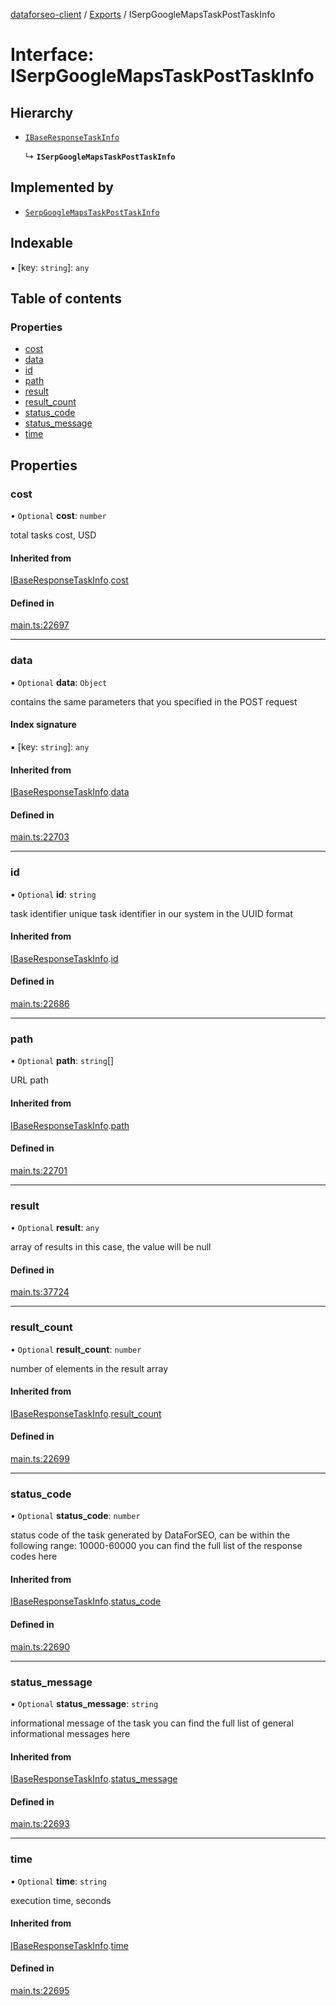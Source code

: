 [dataforseo-client](../README.md) / [Exports](../modules.md) / ISerpGoogleMapsTaskPostTaskInfo

# Interface: ISerpGoogleMapsTaskPostTaskInfo

## Hierarchy

- [`IBaseResponseTaskInfo`](IBaseResponseTaskInfo.md)

  ↳ **`ISerpGoogleMapsTaskPostTaskInfo`**

## Implemented by

- [`SerpGoogleMapsTaskPostTaskInfo`](../classes/SerpGoogleMapsTaskPostTaskInfo.md)

## Indexable

▪ [key: `string`]: `any`

## Table of contents

### Properties

- [cost](ISerpGoogleMapsTaskPostTaskInfo.md#cost)
- [data](ISerpGoogleMapsTaskPostTaskInfo.md#data)
- [id](ISerpGoogleMapsTaskPostTaskInfo.md#id)
- [path](ISerpGoogleMapsTaskPostTaskInfo.md#path)
- [result](ISerpGoogleMapsTaskPostTaskInfo.md#result)
- [result\_count](ISerpGoogleMapsTaskPostTaskInfo.md#result_count)
- [status\_code](ISerpGoogleMapsTaskPostTaskInfo.md#status_code)
- [status\_message](ISerpGoogleMapsTaskPostTaskInfo.md#status_message)
- [time](ISerpGoogleMapsTaskPostTaskInfo.md#time)

## Properties

### cost

• `Optional` **cost**: `number`

total tasks cost, USD

#### Inherited from

[IBaseResponseTaskInfo](IBaseResponseTaskInfo.md).[cost](IBaseResponseTaskInfo.md#cost)

#### Defined in

[main.ts:22697](https://github.com/dataforseo/TypeScriptClient/blob/7ca1aa4/main.ts#L22697)

___

### data

• `Optional` **data**: `Object`

contains the same parameters that you specified in the POST request

#### Index signature

▪ [key: `string`]: `any`

#### Inherited from

[IBaseResponseTaskInfo](IBaseResponseTaskInfo.md).[data](IBaseResponseTaskInfo.md#data)

#### Defined in

[main.ts:22703](https://github.com/dataforseo/TypeScriptClient/blob/7ca1aa4/main.ts#L22703)

___

### id

• `Optional` **id**: `string`

task identifier
unique task identifier in our system in the UUID format

#### Inherited from

[IBaseResponseTaskInfo](IBaseResponseTaskInfo.md).[id](IBaseResponseTaskInfo.md#id)

#### Defined in

[main.ts:22686](https://github.com/dataforseo/TypeScriptClient/blob/7ca1aa4/main.ts#L22686)

___

### path

• `Optional` **path**: `string`[]

URL path

#### Inherited from

[IBaseResponseTaskInfo](IBaseResponseTaskInfo.md).[path](IBaseResponseTaskInfo.md#path)

#### Defined in

[main.ts:22701](https://github.com/dataforseo/TypeScriptClient/blob/7ca1aa4/main.ts#L22701)

___

### result

• `Optional` **result**: `any`

array of results
in this case, the value will be null

#### Defined in

[main.ts:37724](https://github.com/dataforseo/TypeScriptClient/blob/7ca1aa4/main.ts#L37724)

___

### result\_count

• `Optional` **result\_count**: `number`

number of elements in the result array

#### Inherited from

[IBaseResponseTaskInfo](IBaseResponseTaskInfo.md).[result_count](IBaseResponseTaskInfo.md#result_count)

#### Defined in

[main.ts:22699](https://github.com/dataforseo/TypeScriptClient/blob/7ca1aa4/main.ts#L22699)

___

### status\_code

• `Optional` **status\_code**: `number`

status code of the task
generated by DataForSEO, can be within the following range: 10000-60000
you can find the full list of the response codes here

#### Inherited from

[IBaseResponseTaskInfo](IBaseResponseTaskInfo.md).[status_code](IBaseResponseTaskInfo.md#status_code)

#### Defined in

[main.ts:22690](https://github.com/dataforseo/TypeScriptClient/blob/7ca1aa4/main.ts#L22690)

___

### status\_message

• `Optional` **status\_message**: `string`

informational message of the task
you can find the full list of general informational messages here

#### Inherited from

[IBaseResponseTaskInfo](IBaseResponseTaskInfo.md).[status_message](IBaseResponseTaskInfo.md#status_message)

#### Defined in

[main.ts:22693](https://github.com/dataforseo/TypeScriptClient/blob/7ca1aa4/main.ts#L22693)

___

### time

• `Optional` **time**: `string`

execution time, seconds

#### Inherited from

[IBaseResponseTaskInfo](IBaseResponseTaskInfo.md).[time](IBaseResponseTaskInfo.md#time)

#### Defined in

[main.ts:22695](https://github.com/dataforseo/TypeScriptClient/blob/7ca1aa4/main.ts#L22695)
